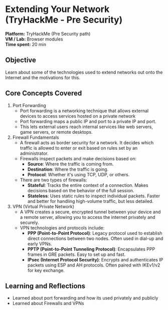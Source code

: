 # Extending Your Network (TryHackMe - Pre Security)
**Platform:** TryHackMe (Pre Security path)  
**VM / Lab:** Browser modules  
**Time spent:** 20 min

## Objective
Learn about some of the technologies used to extend networks out onto the Internet and the motivations for this.

## Core Concepts Covered
1. Port Forwarding
    - Port forwarding is a networking technique that allows external devices to access services hosted on a private network
    - Port forwarding maps a public IP and port to a private IP and port.
    - This lets external users reach internal services like web servers, game servers, or remote desktops.
2. Firewall Fundamentals
    - A firewall acts as border security for a network. It decides which traffic is allowed to enter or exit based on rules set by an administrator.
    - Firewalls inspect packets and make decisions based on:
        - **Source**: Where the traffic is coming from.
        - **Destination**: Where the traffic is going.
        - **Protocol**: Whether it's using TCP, UDP, or others.
    - There are two types of firewalls:
        - **Stateful**: Tracks the entire context of a connection. Makes decisions based on the behavior of the full session.
        - **Stateless**: Uses static rules to inspect individual packets. Faster and better for handling high-volume traffic, but less detailed.
3. VPN (Virtual Private Network)
    - A VPN creates a secure, encrypted tunnel between your device and a remote server, allowing you to access the internet privately and securely.
    - VPN technologies and protocols include:
        - **PPP (Point-to-Point Protocol)**: Legacy protocol used to establish direct connections between two nodes. Often used in dial-up and early VPNs.
        - **PPTP (Point-to-Point Tunneling Protocol)**: Encapsulates PPP frames in GRE packets. Easy to set up and fast.
        - **IPsec (Internet Protocol Security)**: Encrypts and authenticates IP packets using ESP and AH protocols. Often paired with IKEv1/v2 for key exchange.
 
## Learning and Reflections
- Learned about port forwarding and how its used privately and publicly
- Learned about Firewalls and VPNs